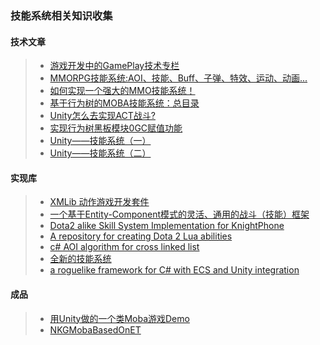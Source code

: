 ### 技能系统相关知识收集  

#### 技术文章  
>* [游戏开发中的GamePlay技术专栏](https://www.zhihu.com/column/c_1253986063259426816)  
>* [MMORPG技能系统:AOI、技能、Buff、子弹、特效、运动、动画...](https://mp.weixin.qq.com/s/XsIdVsOukU5HFku4dMuYZQ)  
>* [如何实现一个强大的MMO技能系统！](https://mp.weixin.qq.com/s/2Tha5RWFKSw6-nLSUj1CGg)  
>* [基于行为树的MOBA技能系统：总目录](https://www.lfzxb.top/nkgmoba-totaltabs/)  
>* [Unity怎么去实现ACT战斗?](https://mp.weixin.qq.com/s/MHPMqEl7cebUrSzz9HCLig)  
>* [实现行为树黑板模块0GC赋值功能](https://zhuanlan.zhihu.com/p/205410980)  
>* [Unity——技能系统（一）](https://www.cnblogs.com/littleperilla/p/15536595.html)  
>* [Unity——技能系统（二）](https://www.cnblogs.com/littleperilla/p/15539394.html)  

#### 实现库  
>* [XMLib 动作游戏开发套件](https://github.com/XINCGer/Unity3DTraining/blob/master/AboutSkill/XMLib.md)  
>* [一个基于Entity-Component模式的灵活、通用的战斗（技能）框架](https://github.com/m969/EGamePlay)  
>* [Dota2 alike Skill System Implementation for KnightPhone](https://github.com/KrazyL/SkillSystem-3)  
>* [A repository for creating Dota 2 Lua abilities](https://github.com/Elfansoer/dota-2-lua-abilities)  
>* [c# AOI algorithm for cross linked list](https://github.com/qq362946/AOI)  
>* [全新的技能系统](https://github.com/dreamanlan/CSharpGameFramework/blob/master/Doc/SkillDsl.txt)  
>* [a roguelike framework for C# with ECS and Unity integration](https://github.com/azsdaja/Osnowa)  

#### 成品  
>* [用Unity做的一个类Moba游戏Demo](https://github.com/swordjoinmagic/MoBaDemo)  
>* [NKGMobaBasedOnET](https://gitee.com/NKG_admin/NKGMobaBasedOnET)  
